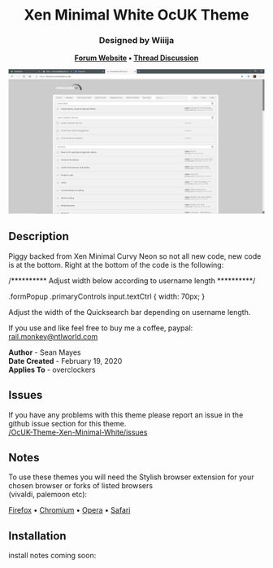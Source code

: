 <h1 align="center">
	Xen Minimal White OcUK Theme
</h1>

<h3 align="center">
	Designed by Wiiija
</h3>

<p align="center">
	<strong>
		<a href="https://www.overclockers.co.uk/forums/">Forum Website</a>
		•
		<a href="https://www.overclockers.co.uk/forums/threads/the-ocuk-new-stylish-themes-thread-2017.18769736/">Thread Discussion</a>
	</strong>
</p>

<p align="center">
	<a href="https://overclockers.co.uk/forum"></a>
</p>

<p align="center">
	<img src="Screenshot.png" alt="Screenshot of the theme" width="550">
</p>

## Description

Piggy backed from Xen Minimal Curvy Neon so not all new code, new code is at the bottom.
Right at the bottom of the code is the following:

/********** Adjust width below according to username length **********/

.formPopup .primaryControls input.textCtrl {
width: 70px;
}

Adjust the width of the Quicksearch bar depending on username length.

If you use and like feel free to buy me a coffee, paypal: rail.monkey@ntlworld.com

<b>Author</b> - Sean Mayes<br />
<b>Date Created</b> - February 19, 2020<br/>
<b>Applies To</b> - overclockers

## Issues
If you have any problems with this theme please report an issue in the github issue section for this theme.<br/>
<a href="https://github.com/el-profesor926/OcUK-Theme-Xen-Minimal-White/issues">/OcUK-Theme-Xen-Minimal-White/issues</a>

## Notes
To use these themes you will need the Stylish browser extension for your chosen browser or forks of listed browsers <br />
(vivaldi, palemoon etc):

<a href="https://addons.mozilla.org/en-US/firefox/addon/stylish/">Firefox</a>
•
<a href="https://chrome.google.com/webstore/detail/stylish-custom-themes-for/fjnbnpbmkenffdnngjfgmeleoegfcffe?hl=en">Chromium</a>
•
<a href="https://addons.opera.com/en/extensions/details/stylish/">Opera</a>
•
<a href="http://sobolev.us/stylish/">Safari</a>

## Installation

install notes coming soon:

```install notes coming soon!
```
